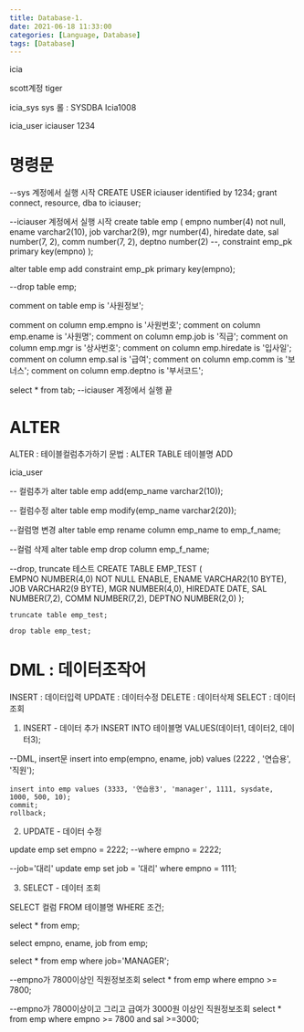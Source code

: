 ```yaml
---
title: Database-1. 
date: 2021-06-18 11:33:00
categories: [Language, Database]
tags: [Database]
---
```




icia

scott계정
tiger

icia_sys
sys         롤 : SYSDBA
Icia1008

icia_user
iciauser
1234

# 명령문

--sys 계정에서 실행 시작
CREATE USER iciauser identified by 1234;
grant connect, resource, dba to iciauser;


--iciauser 계정에서 실행 시작
create table emp
(
    empno number(4) not null,
    ename varchar2(10),
    job varchar2(9),
    mgr number(4),
    hiredate date,
    sal number(7, 2),
    comm number(7, 2),
    deptno number(2)
    --, constraint emp_pk primary key(empno)
);

alter table emp add constraint emp_pk primary key(empno);

--drop table emp;

comment on table emp is '사원정보';

comment on column emp.empno is '사원번호';
comment on column emp.ename is '사원명';
comment on column emp.job is '직급';
comment on column emp.mgr is '상사번호';
comment on column emp.hiredate is '입사일';
comment on column emp.sal is '급여';
comment on column emp.comm is '보너스';
comment on column emp.deptno is '부서코드';

select * from tab;
--iciauser 계정에서 실행 끝


# ALTER

ALTER : 테이블컬럼추가하기
문법 : ALTER TABLE 테이블명 ADD


icia_user

-- 컬럼추가
alter table emp add(emp_name varchar2(10));

-- 컬럼수정
alter table emp modify(emp_name varchar2(20));

--컬럼명 변경
alter table emp rename column emp_name to emp_f_name;

--컬럼 삭제
alter table emp drop column emp_f_name;

--drop, truncate 테스트
CREATE TABLE EMP_TEST
   (	
   EMPNO NUMBER(4,0) NOT NULL ENABLE, 
	ENAME VARCHAR2(10 BYTE), 
	JOB VARCHAR2(9 BYTE), 
	MGR NUMBER(4,0), 
	HIREDATE DATE, 
	SAL NUMBER(7,2), 
	COMM NUMBER(7,2), 
	DEPTNO NUMBER(2,0)
    );
    
    truncate table emp_test;
    
    drop table emp_test;




# DML : 데이터조작어

INSERT : 데이터입력
UPDATE : 데이터수정
DELETE : 데이터삭제
SELECT : 데이터조회


1. INSERT - 데이터 추가
 INSERT INTO 테이블명 VALUES(데이터1, 데이터2, 데이터3);

  --DML, insert문
    insert into emp(empno, ename, job) values (2222 , '연습용', '직원');
    
    insert into emp values (3333, '연습용3', 'manager', 1111, sysdate, 1000, 500, 10);
    commit;
    rollback;
    

2. UPDATE - 데이터 수정

 update emp
    set empno = 2222;
    --where empno = 2222;

 --job='대리'
    update emp
    set job = '대리'
    where empno = 1111;




3. SELECT - 데이터 조회

SELECT 컬럼
FROM 테이블명
WHERE 조건;


select *
from emp;

select empno, ename, job
from emp;

select * from emp where job='MANAGER';

--empno가 7800이상인 직원정보조회
select * from emp where empno >= 7800;

--empno가 7800이상이고 그리고 급여가 3000원 이상인 직원정보조회
select * from emp where empno >= 7800 and sal >=3000;


